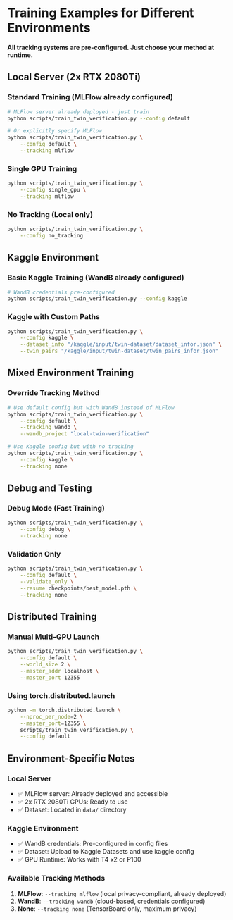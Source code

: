# Training Examples for Different Environments

**All tracking systems are pre-configured. Just choose your method at runtime.**

## Local Server (2x RTX 2080Ti)

### Standard Training (MLFlow already configured)
```bash
# MLFlow server already deployed - just train
python scripts/train_twin_verification.py --config default

# Or explicitly specify MLFlow
python scripts/train_twin_verification.py \
    --config default \
    --tracking mlflow
```

### Single GPU Training
```bash
python scripts/train_twin_verification.py \
    --config single_gpu \
    --tracking mlflow
```

### No Tracking (Local only)
```bash
python scripts/train_twin_verification.py \
    --config no_tracking
```

## Kaggle Environment

### Basic Kaggle Training (WandB already configured)
```bash
# WandB credentials pre-configured
python scripts/train_twin_verification.py --config kaggle
```

### Kaggle with Custom Paths
```bash
python scripts/train_twin_verification.py \
    --config kaggle \
    --dataset_info "/kaggle/input/twin-dataset/dataset_infor.json" \
    --twin_pairs "/kaggle/input/twin-dataset/twin_pairs_infor.json"
```

## Mixed Environment Training

### Override Tracking Method
```bash
# Use default config but with WandB instead of MLFlow
python scripts/train_twin_verification.py \
    --config default \
    --tracking wandb \
    --wandb_project "local-twin-verification"

# Use Kaggle config but with no tracking
python scripts/train_twin_verification.py \
    --config kaggle \
    --tracking none
```

## Debug and Testing

### Debug Mode (Fast Training)
```bash
python scripts/train_twin_verification.py \
    --config debug \
    --tracking none
```

### Validation Only
```bash
python scripts/train_twin_verification.py \
    --config default \
    --validate_only \
    --resume checkpoints/best_model.pth \
    --tracking none
```

## Distributed Training

### Manual Multi-GPU Launch
```bash
python scripts/train_twin_verification.py \
    --config default \
    --world_size 2 \
    --master_addr localhost \
    --master_port 12355
```

### Using torch.distributed.launch
```bash
python -m torch.distributed.launch \
    --nproc_per_node=2 \
    --master_port=12355 \
    scripts/train_twin_verification.py \
    --config default
```

## Environment-Specific Notes

### Local Server
- ✅ MLFlow server: Already deployed and accessible
- ✅ 2x RTX 2080Ti GPUs: Ready to use
- ✅ Dataset: Located in `data/` directory

### Kaggle Environment  
- ✅ WandB credentials: Pre-configured in config files
- ✅ Dataset: Upload to Kaggle Datasets and use kaggle config
- ✅ GPU Runtime: Works with T4 x2 or P100

### Available Tracking Methods
1. **MLFlow**: `--tracking mlflow` (local privacy-compliant, already deployed)
2. **WandB**: `--tracking wandb` (cloud-based, credentials configured)
3. **None**: `--tracking none` (TensorBoard only, maximum privacy) 